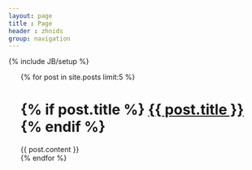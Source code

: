 ```yaml
---
layout: page
title : Page
header : zhnids
group: navigation
---
```

{% include JB/setup %}

<ul class="posts">  
	{% for post in site.posts limit:5 %}
        <h1 class="entry-title">
		{% if post.title %}
			<a href="{{ post.url }}">{{ post.title }}</a>
		{% endif %}
	</h1>
	<div class="entry-content">{{ post.content }}</div>
	{% endfor %}  
</ul>
